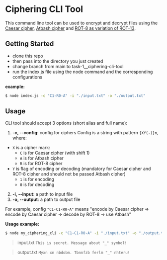 # Ciphering CLI Tool

This command line tool can be used to encrypt and decrypt files using the [Caesar cipher](https://en.wikipedia.org/wiki/Caesar_cipher), [Atbash cipher](https://en.wikipedia.org/wiki/Atbash) and [ROT-8 as variation of ROT-13](https://en.wikipedia.org/wiki/ROT13).

## Getting Started
- clone this repo
- then pass into the directory you just created
- change branch from main to task-1__ciphering-cli-tool
- run the index.js file using the node command and the corresponding configurations

**example:**  
```bash
$ node index.js -c "C1-R0-A" -i "./input.txt" -o "./output.txt"
```

## Usage
CLI tool should accept 3 options (short alias and full name):

1.  **-c, --config**: config for ciphers
Config is a string with pattern `{XY(-)}n`, where:
  * `X` is a cipher mark:
    * `C` is for Caesar cipher (with shift 1)
    * `A` is for Atbash cipher
    * `R` is for ROT-8 cipher
  * `Y` is flag of encoding or decoding (mandatory for Caesar cipher and ROT-8 cipher and should not be passed Atbash cipher)
    * `1` is for encoding
    * `0` is for decoding
2.  **-i, --input**: a path to input file
3.  **-o, --output**: a path to output file

For example, config `"C1-C1-R0-A"` means "encode by Caesar cipher => encode by Caesar cipher => decode by ROT-8 => use Atbash"

**Usage example:**  

```bash
$ node my_ciphering_cli -c "C1-C1-R0-A" -i "./input.txt" -o "./output.txt"
```

> input.txt
> `This is secret. Message about "_" symbol!`

> output.txt
> `Myxn xn nbdobm. Tbnnfzb ferlm "_" nhteru!`
